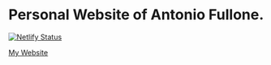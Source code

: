 # Personal Website of Antonio Fullone.

[![Netlify Status](https://api.netlify.com/api/v1/badges/0a7ec560-8eba-42da-bca0-68c0dfdd6b67/deploy-status)](https://app.netlify.com/sites/practical-bell-953af7/deploys)

[My Website](https://www.antoniofullone.com)
